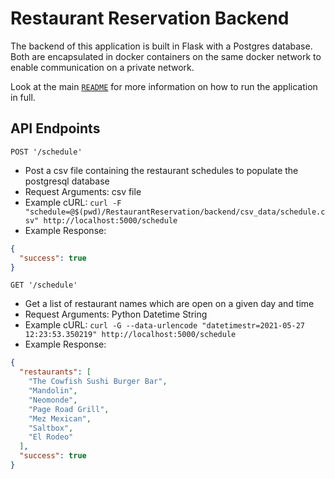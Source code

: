# Restaurant Reservation Backend
The backend of this application is built in Flask with a Postgres database. Both are encapsulated in docker containers
on the same docker network to enable communication on a private network. 

Look at the main [`README`](./README.md) for more information on how to run the application in full.

## API Endpoints

`POST '/schedule'`
- Post a csv file containing the restaurant schedules to populate the postgresql database
- Request Arguments: csv file
- Example cURL: `curl -F "schedule=@$(pwd)/RestaurantReservation/backend/csv_data/schedule.csv" http://localhost:5000/schedule`
- Example Response:
```json
{
  "success": true
}
```

`GET '/schedule'`
- Get a list of restaurant names which are open on a given day and time
- Request Arguments: Python Datetime String
- Example cURL: `curl -G --data-urlencode "datetimestr=2021-05-27 12:23:53.350219" http://localhost:5000/schedule`
- Example Response:
```json
{
  "restaurants": [
    "The Cowfish Sushi Burger Bar",  
    "Mandolin", 
    "Neomonde", 
    "Page Road Grill", 
    "Mez Mexican", 
    "Saltbox", 
    "El Rodeo"
  ], 
  "success": true
}
```
